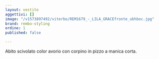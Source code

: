 ```yaml
---
layout: vestito
aggettivi: []
image: "/v1573897492/viterbo/REM1679_-_LILA_GRACEfronte_ubhboc.jpg"
brand: rembo-styling
ordine: 1
published: false

---
```

Abito scivolato color avorio con corpino in pizzo a manica corta.